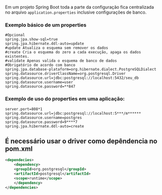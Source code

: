 Em um projeto Spring Boot toda a parte da configuração fica centralizada no arquivo `application.properties` inclusive configurações de banco. 
### Exemplo básico de um properties
```properties
#Opcional 
spring.jpa.show-sql=true
spring.jpa.hibernate.ddl-auto=update
#update Atualiza o esquema sem remover os dados 
#create Cria o esquema do zero a cada execução, apaga os dados existentes.
#validate Apenas valida o esquema de banco de dados
#Obrigatório de acordo com banco
spring.jpa.database-plataform=org.hibernate.dialect.PostgreSQLDialect
spring.datasource.driverClassName=org.postgresql.Driver
spring.datasource.url=jdbc:postgresql://localhost:5432/seu_db
spring.datasource.username=user
spring.datasource.password=**847
```
### Exemplo de uso do properties em uma aplicação:
```properties
server.port=808*1
spring.datasource.url=jdbc:postgresql://localhost:5***/m******
spring.datasource.username=postgres
spring.datasource.password=9****7
spring.jpa.hibernate.ddl-auto=create
```

## É necessário usar o driver como depêndencia no pom.xml
```xml
<dependecies>
	<dependency>
	<groupId>org.postgresql</groupId>
	<artifactId>postgresql</artifactId>
	<scope>runtime</scope>
	</dependency>
</dependencies>
```

